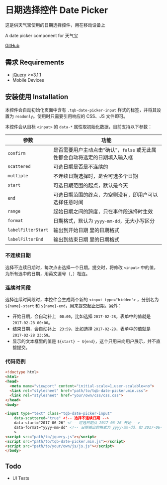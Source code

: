 日期选择控件 Date Picker
===========

这是供天气宝使用的日期选择控件，用在移动设备上

A date picker component for 天气宝

[GitHub](https://github.com/meathill-freelance/date-picker)

## 需求 Requirements

* [jQuery](https://jquery.com) >=3.1.1
* Mobile Devices

## 安装使用 Installation

本控件会自动初始化页面中含有 `.tqb-date-picker-input` 样式的标签，并将其设置为 `readonly`。使用时只需要引用响应的 CSS、JS 文件即可。

本控件会从目标 `<input>` 的 `data-*` 属性取初始化数据，目前支持以下参数：

| 参数 | 功能 |
|------|------|
| `confirm` | 是否需要用户主动点击“确认”，`false` 或无此属性都会自动将选定的日期填入输入框 |
| `scattered` | 可选日期是否是不连续的 |
| `multiple` | 不连续日期选择时，是否可选多个日期 |
| `start` | 可选日期范围的起点，默认是今天 |
| `end` | 可选日期范围的终点，为空则没有，即用户可以选择任意时间 |
| `range` | 起始日期之间的跨度，只在事件段选择时生效 |
| `format` | 日期格式，默认为 `yyyy-mm-dd`，无大小写区分 |
| `labelFilterStart` | 输出到开始日期 <label> 里的日期格式 |
| `labelFilterEnd` | 输出到结束日期 <label> 里的日期格式 |

### 不连续日期

选择不连续日期时，每次点击选择一个日期。提交时，将修改 `<input>` 中的值，为所有选中的日期，用英文逗号（`,`）相连。

### 连续时间段

选择连续时间段时，本控件会生成两个新的 `<input type="hidden">` ，分别名为 `${name}-start` 和 `${name}-end`，用来提交起止日期。另外：

* 开始日期，会自动补上 ` 00:00`，比如选择 `2017-02-28`，表单中的值就是 `2017-02-28 00:00`。
* 结束日期，会自动补上 ` 23:59`，比如选择 `2017-02-28`，表单中的值就是 `2017-02-28 23:59`。
* 显示的文本框里的值是 `${start} ~ ${end}`，这个只用来向用户展示，并不直接提交。

### 代码范例

```html
<!doctype html>
<html>
<head>
  <meta name="viewport" content="initial-scale=1,user-scalable=no">
  <link rel="stylesheet" href="path/to/tqb-date-picker.min.css">
  <link rel="stylesheet" href="your/own/css/css.css">
</head>
<body>

<input type="text" class="tqb-date-picker-input"
    data-scattered="true" <!-- 选择不连续日期 -->
    data-start="2017-06-26" <!-- 可选日期从 2017-06-26 开始 -->
    data-format="yyyy-mm-dd" <!-- 日期输出的格式为 yyyy-mm-dd，如 2017-06-26 -->
    >
<script src="path/to/jquery.js"></script>
<script src="path/to/tqb-date-picker.min.js"></script>
<script src="path/to/your/own/js/js.js"></script>
</body>
```

## Todo

* UI Tests